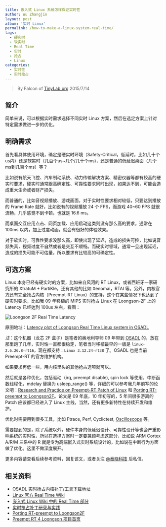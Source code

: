 ```yaml
---
title: 嵌入式 Linux 系统怎样保证实时性
author: Wu Zhangjin
layout: post
album: '实时 Linux'
permalink: /how-to-make-a-linux-system-real-time/
tags:
  - 硬实时
  - 软实时
  - Real Time
  - 实时
  - 抢占
  - Linux
categories:
  - 实时性
  - 实时抢占
---
```


> By Falcon of [TinyLab.org][2]
> 2015/7/14


## 简介

简单来说，可以根据实时需求选择不同实时 Linux 方案，然后在选定方案上针对特定需求做进一步的优化。

## 明确需求

首先看具体使用环境，确定是硬实时环境（Safety-Critical，低延时，比如几十个us内）还是软实时（几百个us~几个/几十个ms)，还是普通的低延迟桌面（几个ms到几百个ms）等？

比如说有航天飞控、汽车制动系统、动力传输解决方案、精密仪器等都有较高的硬实时要求，硬实时通常跟高确定性、可靠性要求同时出现，如果达不到，可能会造成重大生命或者财产损失。

而普通的，比如音视频播放、游戏画面，对于实时性要求相对较低，只要达到播放的 Frame Rate 就好，比如说有的视频播放 24 个 FPS，而游戏 40~60 FPS 就很流畅，几乎感觉不到卡顿，也就是 16.6 ms。

而桌面交互应用点击、网页加载、应用启动这类则没有那么高的要求，通常在 100ms 以内，加上过度动画，就会有很好的体验效果。

对于软实时，可靠性要求没那么高，即使出现了延迟，造成的损失可控，比如说音频失真，视频过度不自然或者是交互不顺畅。而硬实时领域，通常一旦出现延迟，造成的损失可能不可估量，所以要求有比较高的可确定性。

## 可选方案

Linux 本身已经有硬实时的方案，比如来自风河的 RT Linux，或者西班牙一家研究所的 XtratuM + PartiKle，还有其他的比如 Xenomai，RTAI 等。另外，内核官方还有完全抢占内核（Preempt-RT Linux）的支持，这个在某些情况下也达到了硬实时要求，比如我 09 年移植的 MIPS 实时抢占 Linux 在 Loongson-2F 上的 Latency 已经达到 100us 左右，看图：

![Loongson 2F Real Time Latency][4]

原图地址：[Latency plot of Loongson Real Time Linux system in OSADL][5]

*注*：这个机器（龙芯 2F 盒子）是笔者的奥地利导师 09 年带到 [OSADL][6] 的，放在那里跑了几年，实时性一直都很稳定，笔者当时移植最早的一版是 `linux-2.6.26.8-rt16`，现在都支持：`Linux 3.12.24-rt38` 了。OSADL 也是当前 Preempt-RT 的官方维护机构。

如果要求再低一些，用内核里头的其他抢占选项就可以。

然后就是各种优化，包括驱动（irq, preempt disable), spin lock 等使用，中断函数线程化，mdelay 替换为 usleep_range() 等，详细的可以参考我几年前写的论文吧：[Research and Practice on Preempt-RT Patch of Linux][7] 和 [Porting RT-preempt to Loongson2F][8]。论文是 09 年底，10 年初写的，5 年间很多游离的 Patch 应该都已经进入了 Linux 主线，当然，还有更多新特性在持续开发和维护。

优化时需要用到很多工具，比如 Ftrace, Perf, Cyclictest, [Oscilloscope][9] 等。

需要提到的是，除了系统以外，硬件本身的低延迟设计、可靠性设计等也会严重影响系统的实时性，所以在选择方案时一定要兼顾考虑这部分，比如说 ARM Cortex A/R/M 三系中的 R 就是专为高端嵌入式实时系统设计的，比如说在中断行为方面做了优化。这里不做深度展开。

更多内容请查看后续参考资料，回复该文，或者关注 [@泰晓科技][10] 后私信。

## 相关资料

  * [OSADL 实时抢占内核补丁/工具下载地址][11]
  * [Linux 官方 Real Time Wiki][12]
  * [嵌入式 Linux Wiki 中的 Real Time 部分][13]
  * [实时抢占补丁研究与实践][7]
  * [Porting RT-preempt to Loongson2F][8]
  * [Preempt RT 4 Loongson 项目首页][14]





 [2]: https://tinylab.org
 [4]: /wp-content/uploads/2015/07/loongson-2f-preempt-rt-latency.gif
 [5]: https://www.osadl.org/Latency-plot-of-system-in-rack-2-slot.qa-latencyplot-r2s4.0.html?latencies=&showno=&slider=159
 [6]: https://www.osadl.org
 [7]: https://tinylab.org/wp-content/uploads/2015/11/linux-preempt-rt-research-and-practice.pdf
 [8]: http://lwn.net/images/conf/rtlws11/papers/proc/p14.pdf
 [9]: /tinydraw/
 [10]: http://weibo.com/tinylaborg
 [11]: https://www.osadl.org/Downloads.downloads.0.html
 [12]: https://rt.wiki.kernel.org/index.php/Main_Page
 [13]: http://www.elinux.org/Real_Time
 [14]: /preempt-rt-4-loongson
